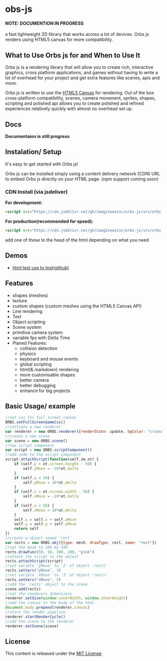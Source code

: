 # obs-js

#### NOTE: DOCUMENTION IN PROGRESS

a fast lightweight 2D library that works across a lot of devices. Orbs js renders using HTML5 canvas for more compatibility.

## What to Use Orbs js for and When to Use It
Orbs js is a rendering library that will allow you to create rich, interactive graphics, cross platform applications, and games without having to write a lot of overhead for your project and get extra features like scenes, apis and more.

Orbs js is written to use the [HTML5 Canvas](https://developer.mozilla.org/en-US/docs/Web/API/Canvas_API) for rendering. Out of the box cross-platform compatibility, scenes, camera movement, sprites, shapes, scripting and polished api allows you to create polished and refined experiences relatively quickly with almost no overhead set up.

## Docs
__Documentaion is still progress__

## Instalation/ Setup
It's easy to get started with Orbs js!

Orbs js can be installed simply using a content delivery network (CDN) URL to embed Orbs js directly on your HTML page.
(npm support coming soon)

### CDN Install (via jsdeliver)

__For development:__

```html
<script src="https://cdn.jsdelivr.net/gh/imagineeeinc/orbs-js/src/orbs.js"></script>
```

__For production(recommended for speed):__

```html
<script src="https://cdn.jsdelivr.net/gh/imagineeeinc/orbs-js/src/orbs.min.js"></script>
```
add one of these to the head of the html depending on what you need

## Demos
- [html test use to test(github)](https://github.com/imagineeeinc/orbs-js/blob/main/test/index.html)

## Features
- shapes (meshes)
- texture
- custom shapes (custom meshes using the HTML5 Canvas API)
- Line rendering
- Text
- Object scripting
- Scene system
- primitive camera system
- variable fps with Delta Time
- Planed Features:
	- collision detection
	- physics
	- keyboard and mouse events
	- global scripting
	- html(& markdown) rendering
	- more customisable shapes
	- better camera
	- better debugging
	- enhance for big projects
## Basic Usage/ example

```js
//set css for full screen canvas
ORBS.setFullScreenGameCss()
//initiate a new renderer
var renderer = new ORBS.renderer({renderState: update, bgColor: "crimson", fps: 40, width: window.innerWidth, height: window.innerHeight})
//create a new scene
var scene = new ORBS.scene()
//new script component
var script = new ORBS.scriptComponent()
//add code to the script component
script.attachScript(function(self,im,ot) {
    if (self.y > ot.screen.height - 50) {
        self.yMove = -10*ot.delta
    }
    if (self.y < 50) {
        self.yMove = 10*ot.delta
    }
    if (self.x > ot.screen.width - 50) {
        self.xMove = -10*ot.delta
    }
    if (self.x < 50) {
        self.xMove = 10*ot.delta
    }
    self.x = self.x + self.xMove
    self.y = self.y + self.yMove
    return self
})
//create a object named 'rect'
var rects = new ORBS.obj({type: mesh, drawType: rect, name: "rect"})
//set the mesh to 100 by 100
rects.drawFunc(50, 50, 100, 100, "pink")
//attach the script to the object
rects.attachScript(script)
//set varible 'yMove' to '3' of object 'rects'
rects.setVars("yMove", 3)
//set varible 'xMove' to '3' of object 'rects'
rects.setVars("xMove", 3)
//add the 'rects' object to the scene
scene.add(rects)
//set the renderers dimensions
renderer.setSize(window.innerWidth, window.innerHeight)
//add the canvas to the body of the html
document.body.prepend(renderer.canvas)
//start the render pipeline
renderer.startRenderCycle()
//add the scene to the renderer
renderer.setScene(scene)

```

## License
This content is released under the [MIT License](http://opensource.org/licenses/MIT).